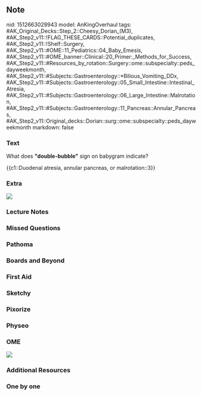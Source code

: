 ## Note
nid: 1512663029943
model: AnKingOverhaul
tags: #AK_Original_Decks::Step_2::Cheesy_Dorian_(M3), #AK_Step2_v11::!FLAG_THESE_CARDS::Potential_duplicates, #AK_Step2_v11::!Shelf::Surgery, #AK_Step2_v11::#OME::11_Pediatrics::04_Baby_Emesis, #AK_Step2_v11::#OME_banner::Clinical::20_Primer:_Methods_for_Success, #AK_Step2_v11::#Resources_by_rotation::Surgery::ome::subspecialty::peds_dayweekmonth, #AK_Step2_v11::#Subjects::Gastroenterology::*Bilious_Vomiting_DDx, #AK_Step2_v11::#Subjects::Gastroenterology::05_Small_Intestine::Intestinal_Atresia, #AK_Step2_v11::#Subjects::Gastroenterology::06_Large_Intestine::Malrotation, #AK_Step2_v11::#Subjects::Gastroenterology::11_Pancreas::Annular_Pancreas, #AK_Step2_v11::Original_decks::Dorian::surg::ome::subspecialty::peds_dayweekmonth
markdown: false

### Text
What does <b>"double-bubble"</b> sign on babygram indicate?
<div>
  {{c1::Duodenal atresia, annular pancreas, or malrotation::3}}
</div>

### Extra
<div><img src="paste-25275882536961.jpg"></div>

### Lecture Notes


### Missed Questions


### Pathoma


### Boards and Beyond


### First Aid


### Sketchy


### Pixorize


### Physeo


### OME
<div class="ome-widget">
  <a href="https://onlinemeded.org/spa/surgery?ref=anki"><img src=
  "_OME_AnkiFlashcards_Topic_5.png"></a>
</div>

### Additional Resources


### One by one

